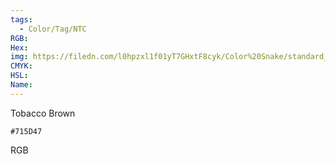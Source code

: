```yaml
---
tags:
  - Color/Tag/NTC
RGB:
Hex:
img: https://filedn.com/l0hpzxl1f01yT7GHxtF8cyk/Color%20Snake/standard_csv_to_svg//715D47.svg
CMYK:
HSL:
Name:
---
```

Tobacco Brown
```palette
#715D47
```
RGB
